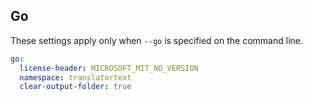 ## Go

These settings apply only when `--go` is specified on the command line.

``` yaml $(go)
go:
  license-header: MICROSOFT_MIT_NO_VERSION
  namespace: translatortext
  clear-output-folder: true
```

